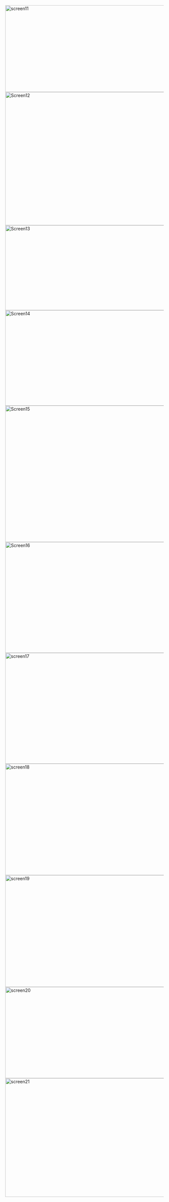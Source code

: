 <img width="557" height="275" alt="screen11" src="https://github.com/user-attachments/assets/f06cf608-d1d1-4eb7-8b33-2db9f4fd3f57" />
<img width="926" height="422" alt="Screen12" src="https://github.com/user-attachments/assets/8d1fd564-6bd3-4a8a-91dd-f223e9b7b51f" />
<img width="563" height="269" alt="Screen13" src="https://github.com/user-attachments/assets/b83d4d44-0497-4a06-8bab-8a289d02bca9" />
<img width="630" height="302" alt="Screen14" src="https://github.com/user-attachments/assets/0e702ba6-8d82-4754-a4c3-6880fc4c411d" />
<img width="623" height="432" alt="Screen15" src="https://github.com/user-attachments/assets/24d15c7b-fe21-4b6b-a099-c62c77ef8d97" />
<img width="632" height="351" alt="Screen16" src="https://github.com/user-attachments/assets/8df17d01-1363-462a-9a6a-acd399143cb6" />
<img width="630" height="351" alt="screen17" src="https://github.com/user-attachments/assets/21998b30-3ce6-4130-aba7-fdc2385605b9" />
<img width="628" height="353" alt="screen18" src="https://github.com/user-attachments/assets/cc4a0861-0901-49cc-82cd-0933bdb95675" />
<img width="635" height="354" alt="screen19" src="https://github.com/user-attachments/assets/a4441fd6-4ec2-4d06-9a71-b1f1ca53fec4" />
<img width="623" height="289" alt="screen20" src="https://github.com/user-attachments/assets/681c61e6-8d9c-4039-ba9c-30b16c80d66d" />
<img width="572" height="376" alt="screen21" src="https://github.com/user-attachments/assets/de17b611-1d37-4a0d-b525-929742805fdd" />
